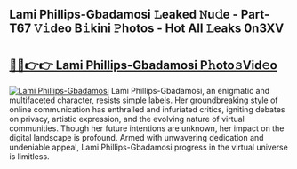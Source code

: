 ## Lami Phillips-Gbadamosi 𝙻eaked 𝙽u𝚍e - Part-T67 𝚅𝚒deo B𝚒kini 𝙿hotos - Hot All 𝙻eaks 0n3XV

# <h2><a href="http://ld1s5w.urlbe.top/?page=Lami+Phillips-Gbadamosi">🔗🔗👉👉 Lami Phillips-Gbadamosi P𝚑oto𝚜Vid𝚎o</a></h2>

[![Lami Phillips-Gbadamosi](https://i.imgur.com/eBuTRDB.gif)](http://ld1s5w.urlbe.top/?page=Lami+Phillips-Gbadamosi)
Lami Phillips-Gbadamosi, an enigmatic and multifaceted character, resists simple labels. Her groundbreaking style of online communication has enthralled and infuriated critics, igniting debates on privacy, artistic expression, and the evolving nature of virtual communities. Though her future intentions are unknown, her impact on the digital landscape is profound. Armed with unwavering dedication and undeniable appeal, Lami Phillips-Gbadamosi progress in the virtual universe is limitless.
